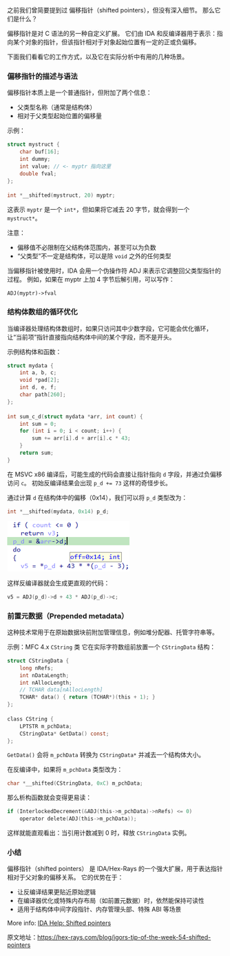 之前我们曾简要提到过 偏移指针（shifted pointers），但没有深入细节。 那么它们是什么？

偏移指针是对 C 语法的另一种自定义扩展。 它们由 IDA 和反编译器用于表示：指向某个对象的指针，但该指针相对于对象起始位置有一定的正或负偏移。

下面我们看看它的工作方式，以及它在实际分析中有用的几种场景。

### 偏移指针的描述与语法

偏移指针本质上是一个普通指针，但附加了两个信息：

- 父类型名称（通常是结构体）
- 相对于父类型起始位置的偏移量

示例：

```c
struct mystruct {
    char buf[16];
    int dummy;
    int value; // <- myptr 指向这里
    double fval;
};

int *__shifted(mystruct, 20) myptr;
```

这表示 `myptr` 是一个 `int*`，但如果将它减去 20 字节，就会得到一个 `mystruct*`。

注意：

- 偏移值不必限制在父结构体范围内，甚至可以为负数
- “父类型”不一定是结构体，可以是除 `void` 之外的任何类型

当偏移指针被使用时，IDA 会用一个伪操作符 ADJ 来表示它调整回父类型指针的过程。 例如，如果在 myptr 上加 4 字节后解引用，可以写作：

```
ADJ(myptr)->fval
```

### 结构体数组的循环优化

当编译器处理结构体数组时，如果只访问其中少数字段，它可能会优化循环，让“当前项”指针直接指向结构体中间的某个字段，而不是开头。

示例结构体和函数：

```c
struct mydata {
    int a, b, c;
    void *pad[2];
    int d, e, f;
    char path[260];
};

int sum_c_d(struct mydata *arr, int count) {
    int sum = 0;
    for (int i = 0; i < count; i++) {
        sum += arr[i].d + arr[i].c * 43;
    }
    return sum;
}
```

在 MSVC x86 编译后，可能生成的代码会直接让指针指向 `d` 字段，并通过负偏移访问 `c`。 初始反编译结果会出现 `p_d += 73` 这样的奇怪步长。

通过计算 `d` 在结构体中的偏移（0x14），我们可以将 `p_d` 类型改为：

```c
int *__shifted(mydata, 0x14) p_d;
```

![](assets/2021/08/hint_offset.png)

这样反编译器就会生成更直观的代码：

```c
v5 = ADJ(p_d)->d + 43 * ADJ(p_d)->c;
```

### 前置元数据（Prepended metadata）

这种技术常用于在原始数据块前附加管理信息，例如堆分配器、托管字符串等。

示例：MFC 4.x `CString` 类 它在实际字符数组前放置一个 `CStringData` 结构：

```c
struct CStringData {
    long nRefs;
    int nDataLength;
    int nAllocLength;
    // TCHAR data[nAllocLength]
    TCHAR* data() { return (TCHAR*)(this + 1); }
};

class CString {
    LPTSTR m_pchData;
    CStringData* GetData() const;
};
```

`GetData()` 会将 `m_pchData` 转换为 `CStringData*` 并减去一个结构体大小。

在反编译中，如果将 `m_pchData` 类型改为：

```c
char *__shifted(CStringData, 0xC) m_pchData;
```

那么析构函数就会变得更易读：

```c
if (InterlockedDecrement(&ADJ(this->m_pchData)->nRefs) <= 0)
    operator delete(ADJ(this->m_pchData));
```

这样就能直观看出：当引用计数减到 0 时，释放 `CStringData` 实例。

### 小结

偏移指针（shifted pointers） 是 IDA/Hex-Rays 的一个强大扩展，用于表达指针相对于父对象的偏移关系。 它的优势在于：

- 让反编译结果更贴近原始逻辑
- 在编译器优化或特殊内存布局（如前置元数据）时，依然能保持可读性
- 适用于结构体中间字段指针、内存管理头部、特殊 ABI 等场景

More info: [IDA Help: Shifted pointers](https://hex-rays.com/products/ida/support/idadoc/1695.shtml)

原文地址：https://hex-rays.com/blog/igors-tip-of-the-week-54-shifted-pointers

